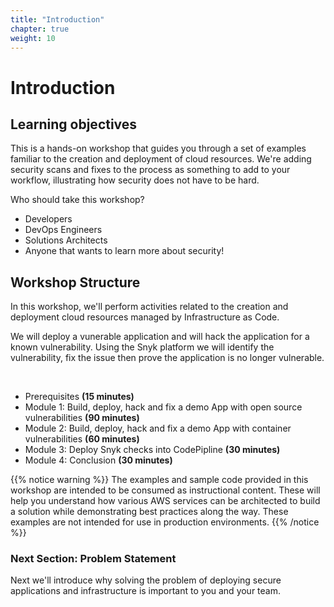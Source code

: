 ```yaml
---
title: "Introduction"
chapter: true
weight: 10
---
```


# Introduction

## Learning objectives

This is a hands-on workshop that guides you through a set of examples familiar to the creation and deployment of cloud resources.  We're adding security scans and fixes to the process as something to add to your workflow, illustrating how security does not have to be hard.

Who should take this workshop?

* Developers
* DevOps Engineers
* Solutions Architects
* Anyone that wants to learn more about security!

## Workshop Structure

In this workshop, we'll perform activities related to the creation and deployment cloud resources managed by Infrastructure as Code.  

We will deploy a vunerable application and will hack the application for a known vulnerability. 
Using the Snyk platform we will identify the vulnerability, fix the issue then prove the application is no longer vulnerable.

<br>

- Prerequisites **(15 minutes)**
- Module 1: Build, deploy, hack and fix a demo App with open source vulnerabilities  **(90 minutes)**
- Module 2: Build, deploy, hack and fix a demo App with container vulnerabilities  **(60 minutes)**
- Module 3: Deploy Snyk checks into CodePipline **(30 minutes)**
- Module 4: Conclusion **(30 minutes)**


{{% notice warning %}}
The examples and sample code provided in this workshop are intended to be consumed as instructional content. These will help you understand how various AWS services can be architected to build a solution while demonstrating best practices along the way. These examples are not intended for use in production environments.
{{% /notice %}}

### Next Section: Problem Statement
Next we'll introduce why solving the problem of deploying secure applications and infrastructure is important to you and your team.